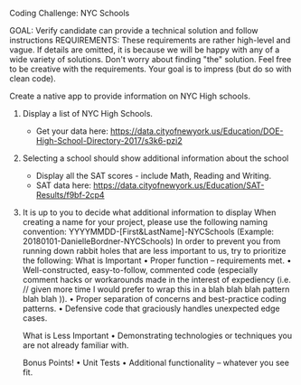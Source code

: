Coding Challenge: NYC Schools

GOAL: Verify candidate can provide a technical solution and follow instructions
REQUIREMENTS:
These requirements are rather high-level and vague. 
If details are omitted, it is because we will be happy with any of a wide variety of solutions. 
Don't worry about finding "the" solution. Feel free to be creative with the requirements. 
Your goal is to impress (but do so with clean code).

Create a native app to provide information on NYC High schools.
1. Display a list of NYC High Schools. 
   - Get your data here: https://data.cityofnewyork.us/Education/DOE-High-School-Directory-2017/s3k6-pzi2
2. Selecting a school should show additional information about the school 
   - Display all the SAT scores - include Math, Reading and Writing. 
   - SAT data here: https://data.cityofnewyork.us/Education/SAT-Results/f9bf-2cp4
3. It is up to you to decide what additional information to display
      When creating a name for your project, please use the following naming convention:
      YYYYMMDD-[First&LastName]-NYCSchools (Example: 20180101-DanielleBordner-NYCSchools)
      In order to prevent you from running down rabbit holes that are less important to us, 
         try to prioritize the following:
      What is Important
      •	Proper function – requirements met.
      •	Well-constructed, easy-to-follow, commented code (especially comment hacks or workarounds 
          made in the interest of expediency 
          (i.e. // given more time I would prefer to wrap this in a blah blah blah pattern blah blah )).
      •	Proper separation of concerns and best-practice coding patterns.
      •	Defensive code that graciously handles unexpected edge cases.

      What is Less Important
      •	Demonstrating technologies or techniques you are not already familiar with.

      Bonus Points!
      •	Unit Tests
      •	Additional functionality – whatever you see fit.
